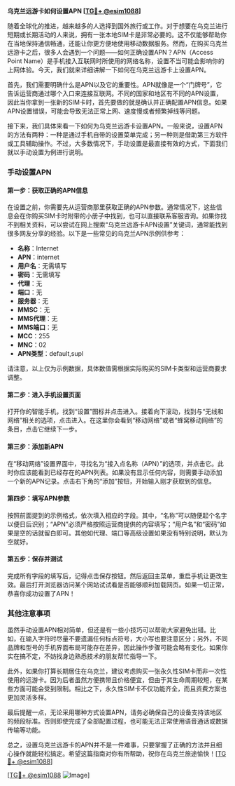 **乌克兰远游卡如何设置APN [[TG💪+ @esim1088](https://t.me/s/esim1088)]**

随着全球化的推进，越来越多的人选择到国外旅行或工作。对于想要在乌克兰进行短期或长期活动的人来说，拥有一张本地SIM卡是非常必要的。这不仅能够帮助你在当地保持通信畅通，还能让你更方便地使用移动数据服务。然而，在购买乌克兰远游卡之后，很多人会遇到一个问题——如何正确设置APN？APN（Access Point Name）是手机接入互联网时所使用的网络名称，设置不当可能会影响你的上网体验。今天，我们就来详细讲解一下如何在乌克兰远游卡上设置APN。

首先，我们需要明确什么是APN以及它的重要性。APN就像是一个“门牌号”，它告诉运营商通过哪个入口来连接互联网。不同的国家和地区有不同的APN设置，因此当你拿到一张新的SIM卡时，首先要做的就是确认并正确配置APN信息。如果APN设置错误，可能会导致无法正常上网、速度慢或者频繁掉线等问题。

接下来，我们具体来看一下如何为乌克兰远游卡设置APN。一般来说，设置APN的方法有两种：一种是通过手机自带的设置菜单完成；另一种则是借助第三方软件或工具辅助操作。不过，大多数情况下，手动设置是最直接有效的方式，下面我们就以手动设置为例进行说明。

### 手动设置APN

#### 第一步：获取正确的APN信息
在设置之前，你需要先从运营商那里获取正确的APN参数。通常情况下，这些信息会在你购买SIM卡时附带的小册子中找到，也可以直接联系客服咨询。如果你找不到相关资料，可以尝试在网上搜索“乌克兰远游卡APN设置”关键词，通常能找到很多网友分享的经验。以下是一些常见的乌克兰APN示例供参考：

- **名称**：Internet
- **APN**：internet
- **用户名**：无需填写
- **密码**：无需填写
- **代理**：无
- **端口**：无
- **服务器**：无
- **MMSC**：无
- **MMS代理**：无
- **MMS端口**：无
- **MCC**：255
- **MNC**：02
- **APN类型**：default,supl

请注意，以上仅为示例数据，具体数值需根据实际购买的SIM卡类型和运营商要求调整。

#### 第二步：进入手机设置页面
打开你的智能手机，找到“设置”图标并点击进入。接着向下滚动，找到与“无线和网络”相关的选项，点击进入。在这里你会看到“移动网络”或者“蜂窝移动网络”的条目，点击它继续下一步。

#### 第三步：添加新APN
在“移动网络”设置界面中，寻找名为“接入点名称（APN）”的选项，并点击它。此时你应该能看到已经存在的APN列表。如果没有显示任何内容，则需要手动添加一个新的APN记录。点击右下角的“添加”按钮，开始输入刚才获取到的信息。

#### 第四步：填写APN参数
按照前面提到的示例格式，依次填入相应的字段。其中，“名称”可以随便起个名字以便日后识别；“APN”必须严格按照运营商提供的内容填写；“用户名”和“密码”如果是空的话就留白即可。其他如代理、端口等高级设置如果没有特别说明，默认为空就好。

#### 第五步：保存并测试
完成所有字段的填写后，记得点击保存按钮。然后返回主菜单，重启手机让更改生效。最后打开浏览器访问某个网站试试看是否能够顺利加载网页。如果一切正常，恭喜你成功设置了APN！

### 其他注意事项

虽然手动设置APN相对简单，但还是有一些小技巧可以帮助大家避免出错。比如，在输入字符时尽量不要遗漏任何标点符号，大小写也要注意区分；另外，不同品牌和型号的手机界面布局可能存在差异，因此操作步骤可能会略有变化。如果你实在搞不定，不妨找身边熟悉技术的朋友帮忙指导一下。

此外，如果你打算长期居住在乌克兰，建议考虑购买一张永久性SIM卡而非一次性使用的远游卡。因为后者虽然方便携带且价格便宜，但由于其生命周期较短，在某些方面可能会受到限制。相比之下，永久性SIM卡不仅功能齐全，而且资费方案也更加灵活多样。

最后提醒一点，无论采用哪种方式设置APN，请务必确保自己的设备支持该地区的频段标准。否则即使完成了全部配置过程，也可能无法正常使用语音通话或数据传输等功能。

总之，设置乌克兰远游卡的APN并不是一件难事，只要掌握了正确的方法并且细心操作就能轻松搞定。希望这篇指南对你有所帮助，祝你在乌克兰旅途愉快！[[TG💪+ @esim1088](https://t.me/s/esim1088)]

[[TG💪+ @esim1088](https://t.me/s/esim1088) ![Image](https://i.postimg.cc/4NQfJmqS/Snipaste-2025-05-13-00-14-12.png)]